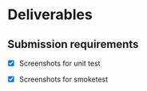 # Deliverables

## Submission requirements

 - [x] Screenshots for unit test

 - [x] Screenshots for smoketest

